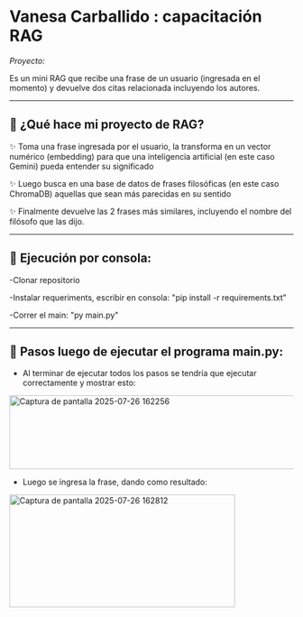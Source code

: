 # Vanesa Carballido : capacitación RAG

_Proyecto:_ 

 Es un mini RAG que recibe una frase de un usuario (ingresada en el momento) y devuelve dos citas relacionada incluyendo los autores.

_________________________________

## 💚  ¿Qué hace mi proyecto de RAG? 

✨ Toma una frase ingresada por el usuario, la transforma en un vector numérico (embedding) para que una inteligencia artificial (en este caso Gemini) pueda entender su significado

✨ Luego busca en una base de datos de frases filosóficas (en este caso ChromaDB) aquellas que sean más parecidas en su sentido

✨ Finalmente devuelve las 2 frases más similares, incluyendo el nombre del filósofo que las dijo.
_______________

## 💜 Ejecución por consola:
-Clonar repositorio

-Instalar requeriments, escribir en consola: "pip install -r requirements.txt"

-Correr el main: "py main.py"
_______________

## 🌸 Pasos luego de ejecutar el programa main.py: 

- Al terminar de ejecutar todos los pasos se tendría que ejecutar correctamente y mostrar esto:

<img width="600" height="131" alt="Captura de pantalla 2025-07-26 162256" src="https://github.com/user-attachments/assets/6b603bbc-2227-49fa-95e4-55f20aad362f" />

- Luego se ingresa la frase, dando como resultado:


<img width="400" height="200" alt="Captura de pantalla 2025-07-26 162812" src="https://github.com/user-attachments/assets/620119d1-2bae-4b4f-a110-6065feba29d5" />


